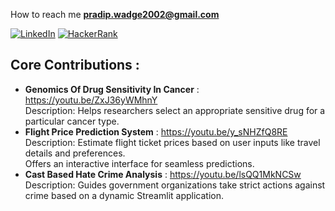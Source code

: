 
How to reach me **pradip.wadge2002@gmail.com**

[![LinkedIn](https://img.shields.io/badge/LinkedIn-0077B5?style=for-the-badge&logo=linkedin&logoColor=white)](https://www.linkedin.com/in/pradip-wadage-868a76249/)
[![HackerRank](https://img.shields.io/badge/-Hackerrank-2EC866?style=for-the-badge&logo=HackerRank&logoColor=white)](https://www.hackerrank.com/profile/pradip_wadge2002)
<!-- [![GitHub](https://img.shields.io/badge/GitHub-181717?style=for-the-badge&logo=github&logoColor=white)](https://github.com/pradip-wadge)-->
## Core Contributions :
- **Genomics Of Drug Sensitivity In Cancer** : https://youtu.be/ZxJ36yWMhnY  
  Description: Helps researchers select an appropriate sensitive drug for a particular cancer type.
- **Flight Price Prediction System** : https://youtu.be/y_sNHZfQ8RE  
  Description: Estimate flight ticket prices based on user inputs like travel details and preferences.  
  Offers an interactive interface for seamless predictions.
- **Cast Based Hate Crime Analysis** : https://youtu.be/lsQQ1MkNCSw  
  Description: Guides government organizations take strict actions against crime based on a dynamic Streamlit application.
<!-- This is a comment 
## My Arsenal of Skills  
![MySQL](https://img.shields.io/badge/MySQL-4479A1?style=flat-square&logo=mysql&logoColor=white) ![C++](https://img.shields.io/badge/C++-00599C?style=flat-square&logo=c%2B%2B&logoColor=white) ![Python](https://img.shields.io/badge/Python-3776AB?style=flat-square&logo=python&logoColor=white) ![Scikit-learn](https://img.shields.io/badge/Scikit_Learn-F7931E?style=flat-square&logo=scikit-learn&logoColor=white) ![Pandas](https://img.shields.io/badge/Pandas-150458?style=flat-square&logo=pandas&logoColor=white) ![NumPy](https://img.shields.io/badge/NumPy-013243?style=flat-square&logo=numpy&logoColor=white) ![Git](https://img.shields.io/badge/Git-F05032?style=flat-square&logo=git&logoColor=white)
- Programming Languages: **Python | C++**
- Database Management: **MySQL | MongoDB**
- Visualization Tools: **Excel | PowerBI**
- Machine Learning: **Pandas | Numpy | Scikit-learn | Matplotlib | Seaborn**
- Version Control: **Git**
- Operating Systems: **Linux | Windows**
-->
